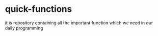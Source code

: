# quick-functions
it is repository containing all the important function which we need in our daily programming
